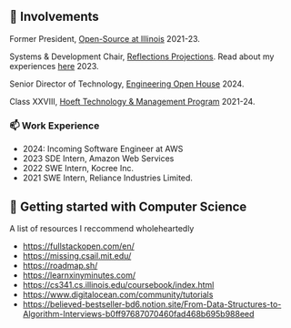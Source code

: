 ## 🌱 Involvements

Former President, [Open-Source at Illinois](https://opensourceatillinois.com/) 2021-23.

Systems & Development Chair, [Reflections Projections](https://reflectionsprojections.org/). Read about my experiences [here](https://medium.com/@sohamk2/how-we-reimagined-midwests-premier-technology-conference-503865f546bb) 2023.

Senior Director of Technology, [Engineering Open House](https://eohillinois.org) 2024.

Class XXVIII, [Hoeft Technology & Management Program](https://hoefttechmgmt.web.illinois.edu/) 2021-24.

### 📫 Work Experience

- 2024: Incoming Software Engineer at AWS 
- 2023 SDE Intern, Amazon Web Services
- 2022 SWE Intern, Kocree Inc.
- 2021 SWE Intern, Reliance Industries Limited.

## 📖 Getting started with Computer Science
A list of resources I reccommend wholeheartedly
- https://fullstackopen.com/en/
- https://missing.csail.mit.edu/
- https://roadmap.sh/
- https://learnxinyminutes.com/
- https://cs341.cs.illinois.edu/coursebook/index.html
- https://www.digitalocean.com/community/tutorials
- https://believed-bestseller-bd6.notion.site/From-Data-Structures-to-Algorithm-Interviews-b0ff97687070460fad468b695b988eed

<!--
**xuxey/xuxey** isa ✨ _special_ ✨ repository because its `README.md` (this file) appears on your GitHub profile.

Here are some ideas to get you started:

- 🔭 I’m currently working on ...
- 🌱 I’m currently learning ...
- 👯 I’m looking to collaborate on ...
- 🤔 I’m looking for help with ...
- 💬 Ask me about ...
- 📫 How to reach me: ...
- 😄 Pronouns: ...
- ⚡ Fun fact: ...
-->

